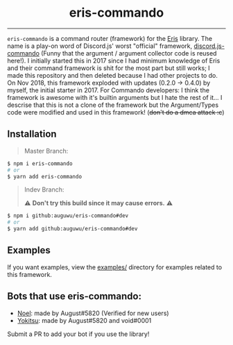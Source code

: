 <h1 align="center">eris-commando</h1>

---------------
`eris-commando` is a command router (framework) for the [Eris](https://abal.moe/Eris) library. The name is a play-on word of Discord.js' worst "official" framework, [discord.js-commando](https://github.com/discordjs/Commando) (Funny that the argument / argument collector code is reused here!). I initially started this in 2017 since I had minimum knowledge of Eris and their command framework is shit for the most part but still works; I made this repository and then deleted because I had other projects to do. On Nov 2018, this framework exploded with updates (0.2.0 -> 0.4.0) by myself, the initial starter in 2017. For Commando developers: I think the framework is awesome with it's builtin arguments but I hate the rest of it... I descrise that this is not a clone of the framework but the Argument/Types code were modified and used in this framework! (~~don't do a dmca attack :c~~)

## Installation
> Master Branch:

```sh
$ npm i eris-commando
# or
$ yarn add eris-commando
```

> Indev Branch:
>
> :warning: **Don't try this build since it may cause errors.** :warning:

```sh
$ npm i github:auguwu/eris-commando#dev
# or
$ yarn add github:auguwu/eris-commando#dev
```

## Examples
If you want examples, view the [examples/](https://github.com/auguwu/eris-commando/tree/dev/examples) directory for examples related to this framework.

## Bots that use eris-commando:
* [Noel](https://github.com/auguwu/Noel): made by August#5820 (Verified for new users)
* [Yokitsu](https://github.com/voided-x/Yokitsu): made by August#5820 and void#0001

Submit a PR to add your bot if you use the library!